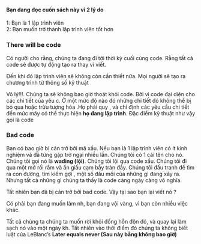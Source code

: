 #### Bạn đang đọc cuốn sách này vì 2 lý do
1: Bạn là 1 lập trình viên <br>
2: Bạn muốn trở thành lập trình viên tốt hơn

### There will be code
Có người cho rằng, chúng ta đang đi tới thời kỳ cuối cùng code. Rằng tất cả code sẽ được tự động tạo ra thay vì viết.

Đến khi đó lập trình viên sẽ không còn cần thiết nữa. Mọi người sẽ tạo ra chương trình từ thông số kỹ thuật

Vô lý!!!. Chúng ta sẽ không bao giờ thoát khỏi code. Bởi vì code đại diện cho các chi tiết của yêu c. Ở một mức độ nào đó những chi tiết đó không thể bị bỏ qua hoặc trừu tượng hóa .Họ phải quy , và chỉ định các yêu cầu chi tiết đến mức máy có thể thực hiện **họ đang lập trình**. Đặc điểm kỹ thuật như vậy gọi là code

### Bad code
Bạn có bao giờ bị cản trở bởi mã xấu. Nếu bạn là 1 lập trình viên có ít kinh nghiệm và đã từng gặp trở ngại nhiều lần. Chúng tôi có 1 cái tên cho nó. Chúng tôi gọi nó là **wading (lội)**. Chúng tôi lội qua code xấu. Chúng tôi đi qua một mớ rối rắm và ẩn giấu cạm bẫy tràn đầy. Chúng tôi đấu tranh để tìm ra con đường, tìm kiếm gợi , một số đầu mối của những gì đang xảy ra. Nhưng tất cả những gì chúng ta thấy là code càng ngày càng vô nghĩa.

Tất nhiên bạn đã bị cản trở bởi bad code. Vậy tại sao bạn lại viết nó ?

Có phải bạn đang muốn làm nh, bạn đang vội vàng, vì bạn còn nhiều việc khác.

Tất cả chúng ta chúng ta muốn rời khỏi đống hỗn độn đó, và quay lại làm sạch nó vào một ngày kh. Tất nhiên vào thời điểm đó chúng ta không biết luật của LeBlanc’s **Later equals never (Sau này bằng không bao giờ)**
